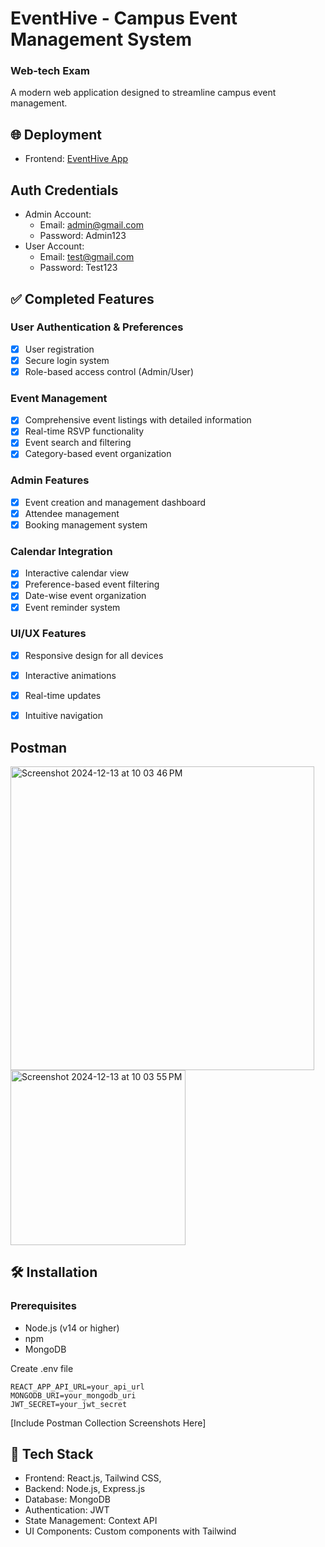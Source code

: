 # EventHive - Campus Event Management System

### Web-tech Exam

A modern web application designed to streamline campus event management.

## 🌐 Deployment
- Frontend: [EventHive App](https://campus-event-management-system-chi.vercel.app/)

## Auth Credentials
- Admin Account:
  - Email: admin@gmail.com
  - Password: Admin123
- User Account:
  - Email: test@gmail.com
  - Password: Test123

## ✅ Completed Features

### User Authentication & Preferences
- [x] User registration
- [x] Secure login system
- [x] Role-based access control (Admin/User)

### Event Management
- [x] Comprehensive event listings with detailed information
- [x] Real-time RSVP functionality
- [x] Event search and filtering
- [x] Category-based event organization

### Admin Features
- [x] Event creation and management dashboard
- [x] Attendee management
- [x] Booking management system

### Calendar Integration
- [x] Interactive calendar view
- [x] Preference-based event filtering
- [x] Date-wise event organization
- [x] Event reminder system

### UI/UX Features
- [x] Responsive design for all devices
- [x] Interactive animations
- [x] Real-time updates
- [x] Intuitive navigation



## Postman
<img width="486" alt="Screenshot 2024-12-13 at 10 03 46 PM" src="https://github.com/user-attachments/assets/02cf9359-ad01-439b-89f7-2806517f83f6" />

<img width="280" alt="Screenshot 2024-12-13 at 10 03 55 PM" src="https://github.com/user-attachments/assets/a92c5849-11b0-4332-887c-54fe9a347467" />


## 🛠️ Installation

### Prerequisites
- Node.js (v14 or higher)
- npm
- MongoDB


Create .env file
```env
REACT_APP_API_URL=your_api_url
MONGODB_URI=your_mongodb_uri
JWT_SECRET=your_jwt_secret
```


[Include Postman Collection Screenshots Here]

## 🎨 Tech Stack
- Frontend: React.js, Tailwind CSS,
- Backend: Node.js, Express.js
- Database: MongoDB
- Authentication: JWT
- State Management: Context API
- UI Components: Custom components with Tailwind



